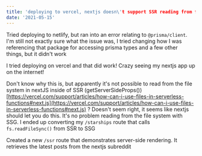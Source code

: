 ```yaml
---
title: 'deploying to vercel, nextjs doesn\'t support SSR reading from filesystem'
date: '2021-05-15'
---
```


Tried deploying to netlify, but ran into an error relating to `@prisma/client`.  I'm still not exactly sure what the issue was, I tried changing how I was referencing that package for accessing prisma types and a few other things, but it didn't work

I tried deploying on vercel and that did work!  Crazy seeing my nextjs app up on the internet!

Don't know why this is, but apparently it's not possible to read from the file system in nextJS inside of SSR (getServerSideProps()) [https://vercel.com/support/articles/how-can-i-use-files-in-serverless-functions#next.js](https://vercel.com/support/articles/how-can-i-use-files-in-serverless-functions#next.js) ?  Doesn't seem right, it seems like nextjs should let you do this.  It's no problem reading from the file system with SSG.  I ended up converting my `/starships` route that calls `fs.readFileSync()` from SSR to SSG

Created a new `/ssr` route that demonstrates server-side rendering.  It retrieves the latest posts from the nextjs subreddit